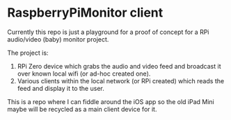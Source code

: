 #  RaspberryPiMonitor client

Currently this repo is just a playground for a proof of concept for a RPi audio/video (baby) monitor project.

The project is:
1. RPi Zero device which grabs the audio and video feed and broadcast it over known local wifi (or ad-hoc created one).
2. Various clients within the local network (or RPi created) which reads the feed and display it to the user.

This is a repo where I can fiddle around the iOS app so the old iPad Mini maybe will be recycled as a main client device for it.

